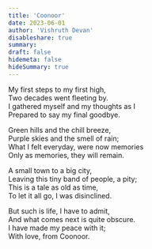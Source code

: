 ```yaml
---
title: 'Coonoor'
date: 2023-06-01
author: 'Vishruth Devan'
disableshare: true
summary: 
draft: false
hidemeta: false
hideSummary: true
---
```


My first steps to my first high,  
Two decades went fleeting by.  
I gathered myself and my thoughts as I  
Prepared to say my final goodbye.  

Green hills and the chill breeze,  
Purple skies and the smell of rain;  
What I felt everyday, were now memories  
Only as memories, they will remain.  

A small town to a big city,  
Leaving this tiny band of people, a pity;  
This is a tale as old as time,  
To let it all go, I was disinclined.  

But such is life, I have to admit,  
And what comes next is quite obscure.  
I have made my peace with it;  
With love, from Coonoor.